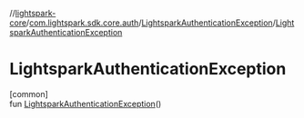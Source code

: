 //[lightspark-core](../../../index.md)/[com.lightspark.sdk.core.auth](../index.md)/[LightsparkAuthenticationException](index.md)/[LightsparkAuthenticationException](-lightspark-authentication-exception.md)

# LightsparkAuthenticationException

[common]\
fun [LightsparkAuthenticationException](-lightspark-authentication-exception.md)()
